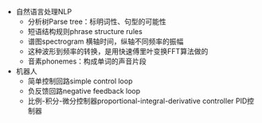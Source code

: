 - 自然语言处理NLP
	- 分析树Parse tree：标明词性、句型的可能性
	- 短语结构规则phrase structure rules
	- 谱图spectrogram 横轴时间，纵轴不同频率的振幅
	- 这种波形到频率的转换，是用快速傅里叶变换FFT算法做的
	- 音素phonemes：构成单词的声音片段
- 机器人
	- 简单控制回路simple control loop
	- 负反馈回路negative feedback loop
	- 比例-积分-微分控制器proportional-integral-derivative controller PID控制器